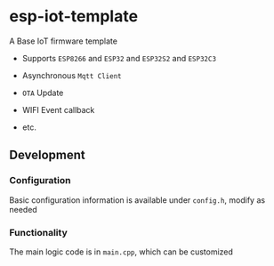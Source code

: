 # esp-iot-template

A Base IoT firmware template

- Supports `ESP8266` and `ESP32` and `ESP32S2` and `ESP32C3`

- Asynchronous `Mqtt Client`

- `OTA` Update

- WIFI Event callback

- etc.

## Development

### Configuration

Basic configuration information is available under `config.h`, modify as needed

### Functionality

The main logic code is in `main.cpp`, which can be customized